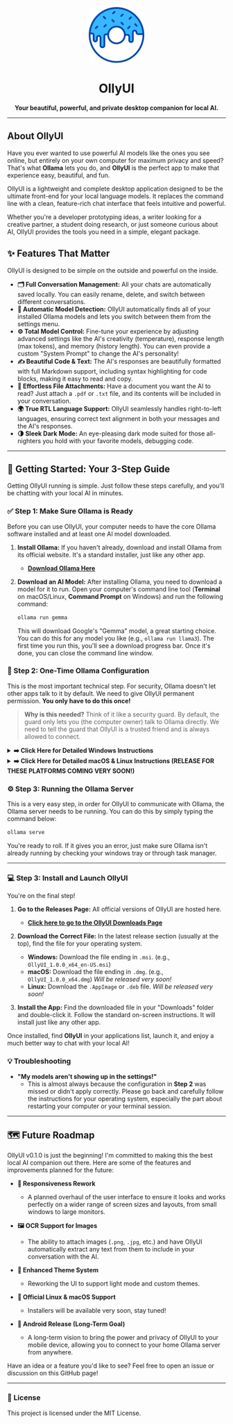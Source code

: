<div align="center">
  <img src="https://github.com/hydev-a/OllyUI/blob/main/icon.png" width="128"/>
  <h1>OllyUI</h1>
  <p><strong>Your beautiful, powerful, and private desktop companion for local AI.</strong></p>
</div>

---

## About OllyUI

Have you ever wanted to use powerful AI models like the ones you see online, but entirely on your own computer for maximum privacy and speed? That's what **Ollama** lets you do, and **OllyUI** is the perfect app to make that experience easy, beautiful, and fun.

OllyUI is a lightweight and complete desktop application designed to be the ultimate front-end for your local language models. It replaces the command line with a clean, feature-rich chat interface that feels intuitive and powerful.

Whether you're a developer prototyping ideas, a writer looking for a creative partner, a student doing research, or just someone curious about AI, OllyUI provides the tools you need in a simple, elegant package.

## ✨ Features That Matter

OllyUI is designed to be simple on the outside and powerful on the inside.

* **🗂️ Full Conversation Management:** All your chats are automatically saved locally. You can easily rename, delete, and switch between different conversations.
* **🚀 Automatic Model Detection:** OllyUI automatically finds all of your installed Ollama models and lets you switch between them from the settings menu.
* **⚙️ Total Model Control:** Fine-tune your experience by adjusting advanced settings like the AI's creativity (temperature), response length (max tokens), and memory (history length). You can even provide a custom "System Prompt" to change the AI's personality!
* **✍️ Beautiful Code & Text:** The AI's responses are beautifully formatted with full Markdown support, including syntax highlighting for code blocks, making it easy to read and copy.
* **📎 Effortless File Attachments:** Have a document you want the AI to read? Just attach a `.pdf` or `.txt` file, and its contents will be included in your conversation.
* **🌍 True RTL Language Support:** OllyUI seamlessly handles right-to-left languages, ensuring correct text alignment in both your messages and the AI's responses.
* **🌗 Sleek Dark Mode:** An eye-pleasing dark mode suited for those all-nighters you hold with your favorite models, debugging code.

---

## 🚀 Getting Started: Your 3-Step Guide

Getting OllyUI running is simple. Just follow these steps carefully, and you'll be chatting with your local AI in minutes.

### ✅ Step 1: Make Sure Ollama is Ready

Before you can use OllyUI, your computer needs to have the core Ollama software installed and at least one AI model downloaded.

1.  **Install Ollama:** If you haven't already, download and install Ollama from its official website. It's a standard installer, just like any other app.
    * **[Download Ollama Here](https://ollama.com/)**

2.  **Download an AI Model:** After installing Ollama, you need to download a model for it to run. Open your computer's command line tool (**Terminal** on macOS/Linux, **Command Prompt** on Windows) and run the following command:
    ```bash
    ollama run gemma
    ```
    This will download Google's "Gemma" model, a great starting choice. You can do this for any model you like (e.g., `ollama run llama3`). The first time you run this, you'll see a download progress bar. Once it's done, you can close the command line window.

### 🔧 Step 2: One-Time Ollama Configuration

This is the most important technical step. For security, Ollama doesn't let other apps talk to it by default. We need to give OllyUI permanent permission. **You only have to do this once!**

> **Why is this needed?** Think of it like a security guard. By default, the guard only lets you (the computer owner) talk to Ollama directly. We need to tell the guard that OllyUI is a trusted friend and is always allowed to connect.

<details>
<summary><strong>➡️ Click Here for Detailed Windows Instructions</strong></summary>

On Windows, we will add a permanent "System Environment Variable".

1.  **Fully Close Ollama:** Find the Ollama icon in your system tray (the area by your clock), right-click it, and select **"Quit Ollama"**. This is very important.
2.  **Open Command Prompt as an Administrator:**
    * Click your **Start Menu** and type `cmd`.
    * You will see **"Command Prompt"**. Right-click on it and choose **"Run as administrator"**.
3.  **Run the Command:** Copy the entire command below, paste it into the black Command Prompt window, and press **Enter**.
    ```cmd
    setx OLLAMA_ORIGINS "*" /m
    ```
    You should see a message that says `SUCCESS: Specified value was saved.`
4.  **Restart Your Computer:** This is the easiest way to ensure the new setting is applied everywhere.
5.  After restarting, you can start Ollama again. It will now be ready for OllyUI forever.

</details>

<details>
<summary><strong>➡️ Click Here for Detailed macOS & Linux Instructions (RELEASE FOR THESE PLATFORMS COMING VERY SOON!)</strong></summary>

On macOS and Linux, we will make the permission permanent by adding it to your shell's startup file.

1.  **Open your Terminal** application.
2.  **Identify Your Shell:** You need to know if you're using `zsh` (common on modern macOS) or `bash`. You can check by running `echo $SHELL`.
3.  **Open the Correct Configuration File:**
    * If you use `zsh`, run: `nano ~/.zshrc`
    * If you use `bash`, run: `nano ~/.bash_profile`
4.  **Add the Command:** Use the arrow keys to scroll to the very bottom of the file and add this new line:
    ```bash
    export OLLAMA_ORIGINS="*"
    ```
5.  **Save and Exit:**
    * Press `Ctrl+X`.
    * Press `Y` to confirm you want to save.
    * Press `Enter` to confirm the filename.
6.  **Close and reopen your terminal.** The setting is now permanent. You can now start Ollama normally (either by running `ollama serve` or launching the desktop app), and OllyUI will always be ableto connect.

</details>

### ⚙️ Step 3: Running the Ollama Server

This is a very easy step, in order for OllyUI to communicate with Ollama, the Ollama server needs to be running. You can do this by simply typing the command below:
```bash
ollama serve
```
You're ready to roll. If it gives you an error, just make sure Ollama isn't already running by checking your windows tray or through task manager.

---

### 💻 Step 3: Install and Launch OllyUI

You're on the final step!

1.  **Go to the Releases Page:** All official versions of OllyUI are hosted here.
    * **[Click here to go to the OllyUI Downloads Page](https://github.com/hydev-a/OllyUI/releases/)**

2.  **Download the Correct File:** In the latest release section (usually at the top), find the file for your operating system.
    * **Windows:** Download the file ending in `.msi`. (e.g., `OllyUI_1.0.0_x64_en-US.msi`)
    * **macOS:** Download the file ending in `.dmg`. (e.g., `OllyUI_1.0.0_x64.dmg`) *Will be released very soon!*
    * **Linux:** Download the `.AppImage` or `.deb` file. *Will be released very soon!*

3.  **Install the App:** Find the downloaded file in your "Downloads" folder and double-click it. Follow the standard on-screen instructions. It will install just like any other app.

Once installed, find **OllyUI** in your applications list, launch it, and enjoy a much better way to chat with your local AI!

### 💡 Troubleshooting

* **"My models aren't showing up in the settings!"**
    * This is almost always because the configuration in **Step 2** was missed or didn't apply correctly. Please go back and carefully follow the instructions for your operating system, especially the part about restarting your computer or your terminal session.

---

## 🗺️ Future Roadmap

OllyUI v0.1.0 is just the beginning! I'm committed to making this the best local AI companion out there. Here are some of the features and improvements planned for the future:

* **📱 Responsiveness Rework**
    * A planned overhaul of the user interface to ensure it looks and works perfectly on a wider range of screen sizes and layouts, from small windows to large monitors.

* **🖼️ OCR Support for Images**
    * The ability to attach images (`.png`, `.jpg`, etc.) and have OllyUI automatically extract any text from them to include in your conversation with the AI.

* **🎨 Enhanced Theme System**
    * Reworking the UI to support light mode and custom themes.

* **🐧 Official Linux & macOS Support**
    * Installers will be available very soon, stay tuned!

* **🤖 Android Release (Long-Term Goal)**
    * A long-term vision to bring the power and privacy of OllyUI to your mobile device, allowing you to connect to your home Ollama server from anywhere.

Have an idea or a feature you'd like to see? Feel free to open an issue or discussion on this GitHub page!

---

### 📜 License

This project is licensed under the MIT License.
